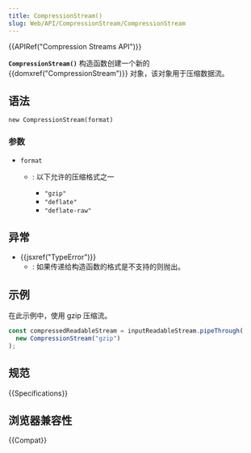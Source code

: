 ```yaml
---
title: CompressionStream()
slug: Web/API/CompressionStream/CompressionStream
---
```


{{APIRef("Compression Streams API")}}

**`CompressionStream()`** 构造函数创建一个新的 {{domxref("CompressionStream")}} 对象，该对象用于压缩数据流。

## 语法

```js-nolint
new CompressionStream(format)
```

### 参数

- `format`

  - : 以下允许的压缩格式之一

    - `"gzip"`
    - `"deflate"`
    - `"deflate-raw"`

## 异常

- {{jsxref("TypeError")}}
  - : 如果传递给构造函数的格式是不支持的则抛出。

## 示例

在此示例中，使用 gzip 压缩流。

```js
const compressedReadableStream = inputReadableStream.pipeThrough(
  new CompressionStream("gzip")
);
```

## 规范

{{Specifications}}

## 浏览器兼容性

{{Compat}}
